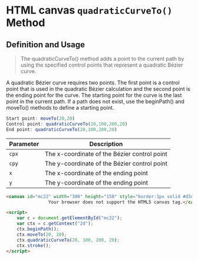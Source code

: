 # HTML canvas `quadraticCurveTo()` Method

## Definition and Usage
> The quadraticCurveTo() method adds a point to the current path by using the specified control points that represent a quadratic Bézier curve.
        
A quadratic Bézier curve requires two points. The first point is a control point that is used in the quadratic Bézier calculation and the second point is the ending point for the curve. The starting point for the curve is the last point in the current path. If a path does not exist, use the beginPath() and moveTo() methods to define a starting point.

``` javascript
Start point: moveTo(20,20)
Control point: quadraticCurveTo(20,100,200,20)
End point: quadraticCurveTo(20,100,200,20) 
```
| Parameter | Description                                  |
| --------- | -------------------------------------------- |
| `cpx`       | The x-coordinate of the Bézier control point |
| `cpy`       | The y-coordinate of the Bézier control point |
| `x`         | The x-coordinate of the ending point         |
| `y`         | The y-coordinate of the ending point         |

``` html
<canvas id="mc22" width="300" height="150" style="border:1px solid #d3d3d3;">
                Your browser does not support the HTML5 canvas tag.</canvas>

<script>
    var c = document.getElementById("mc22");
    var ctx = c.getContext("2d");
    ctx.beginPath();
    ctx.moveTo(20, 20);
    ctx.quadraticCurveTo(20, 100, 200, 20);
    ctx.stroke();
</script>
```
